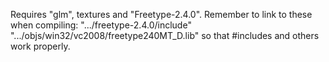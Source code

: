 Requires "glm", textures and "Freetype-2.4.0".
Remember to link to these when compiling:
".../freetype-2.4.0/include"
".../objs/win32/vc2008/freetype240MT_D.lib"
so that #includes and others work properly.
